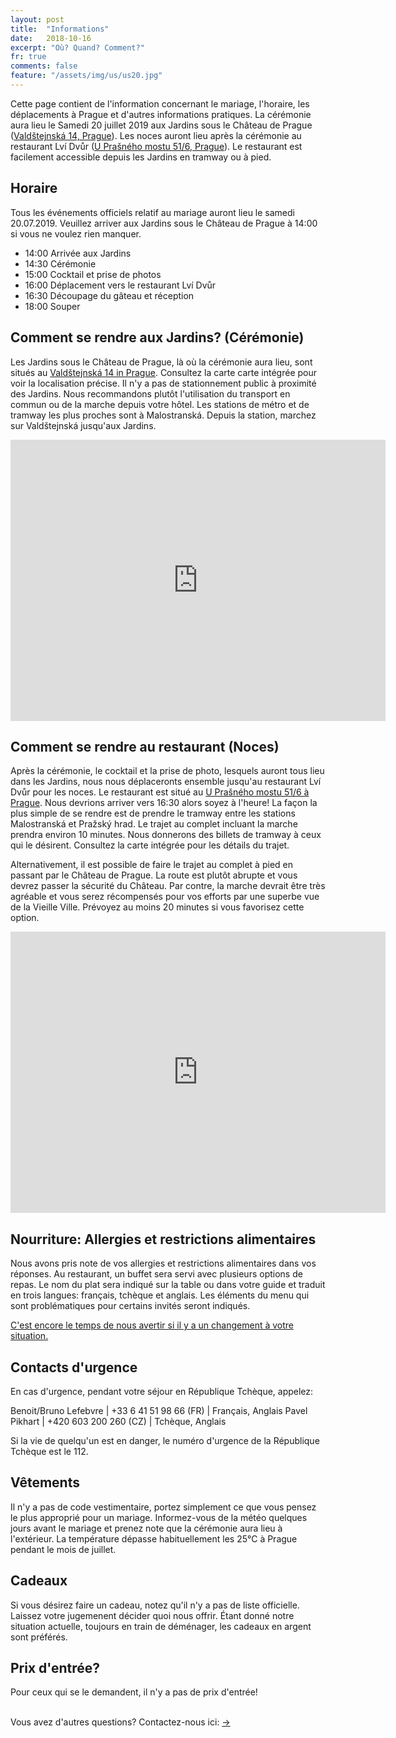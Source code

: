 ```yaml
---
layout: post
title:  "Informations"
date:   2018-10-16
excerpt: "Où? Quand? Comment?"
fr: true
comments: false
feature: "/assets/img/us/us20.jpg"
---
```


Cette page contient de l'information concernant le mariage, l'horaire, les
déplacements à Prague et d'autres informations pratiques. La cérémonie aura lieu
le Samedi 20 juillet 2019 aux Jardins sous le Château de Prague (<a
href="https://goo.gl/maps/5QXy6FHM8tR2">Valdštejnská 14, Prague</a>). Les noces
auront lieu après la cérémonie au restaurant Lví Dvůr (<a
href="https://goo.gl/maps/sSkRSUzZvdsQyYJ67">U Prašného mostu 51/6,
Prague</a>). Le restaurant est facilement accessible depuis les Jardins en
tramway ou à pied.


## Horaire

Tous les événements officiels relatif au mariage auront lieu le samedi 20.07.2019. Veuillez arriver aux Jardins sous le Château de Prague à 14:00 si vous ne voulez rien manquer.

* 14:00 Arrivée aux Jardins
* 14:30 Cérémonie
* 15:00 Cocktail et prise de photos
* 16:00 Déplacement vers le restaurant Lví Dvůr
* 16:30 Découpage du gâteau et réception
* 18:00 Souper

## Comment se rendre aux Jardins? (Cérémonie)

Les Jardins sous le Château de Prague, là où la cérémonie aura lieu, sont situés au
<a href="https://goo.gl/maps/5QXy6FHM8tR2">Valdštejnská 14 in
Prague</a>. Consultez la carte carte intégrée pour voir la localisation
précise. Il n'y a pas de stationnement public à proximité des Jardins. Nous
recommandons plutôt l'utilisation du transport en commun ou de la marche depuis
votre hôtel. Les stations de métro et de tramway les plus proches sont à
Malostranská. Depuis la station, marchez sur Valdštejnská jusqu'aux Jardins.

<iframe src="https://www.google.com/maps/embed?pb=!1m18!1m12!1m3!1d2456.8966402713013!2d14.405383811518716!3d50.09093382200063!2m3!1f0!2f0!3f0!3m2!1i1024!2i768!4f13.1!3m3!1m2!1s0x0%3A0x81e732b40ce9ee51!2sGardens+below+Prague+Castle!5e0!3m2!1sen!2sfr!4v1549119562276" width="600" height="450" frameborder="0" style="border:0" allowfullscreen></iframe>


## Comment se rendre au restaurant (Noces)

Après la cérémonie, le cocktail et la prise de photo, lesquels auront tous lieu
dans les Jardins, nous nous déplaceronts ensemble jusqu'au restaurant Lví Dvůr
pour les noces. Le restaurant est situé au <a
href="https://goo.gl/maps/sSkRSUzZvdsQyYJ67">U Prašného mostu 51/6 à
Prague</a>. Nous devrions arriver vers 16:30 alors soyez à l'heure! La façon la
plus simple de se rendre est de prendre le tramway entre les stations
Malostranská et Pražský hrad. Le trajet au complet incluant la marche prendra
environ 10 minutes. Nous donnerons des billets de tramway à ceux qui le
désirent. Consultez la carte intégrée pour les détails du trajet.

Alternativement, il est possible de faire le trajet au complet à pied en passant
par le Château de Prague. La route est plutôt abrupte et vous devrez passer la
sécurité du Château. Par contre, la marche devrait être très agréable et vous
serez récompensés pour vos efforts par une superbe vue de la Vieille
Ville. Prévoyez au moins 20 minutes si vous favorisez cette option.

<iframe src="https://www.google.com/maps/embed?pb=!1m28!1m12!1m3!1d5119.30859111208!2d14.399814927968885!3d50.092759067710375!2m3!1f0!2f0!3f0!3m2!1i1024!2i768!4f13.1!4m13!3e3!4m5!1s0x470b94e1b0e44bd9%3A0x81e732b40ce9ee51!2zWmFocmFkeSBwb2QgUHJhxb5za8O9bSBocmFkZW0sIFZhbGTFoXRlam5za8OhLCBNYWzDoSBTdHJhbmEsIEN6ZWNoaWE!3m2!1d50.090554999999995!2d14.405994!4m5!1s0x470b951f6acc9c43%3A0xe4ae7f0b307a7318!2zTHbDrSBEdsWvciwgVSBQcmHFoW7DqWhvIG1vc3R1IDUxLzYsIDExOCAwMCBQcmFoYSAxLUhyYWTEjWFueSwgQ3plY2hpYQ!3m2!1d50.092906899999996!2d14.3986006!5e0!3m2!1sen!2sfr!4v1561295055589!5m2!1sen!2sfr" width="600" height="450" frameborder="0" style="border:0" allowfullscreen></iframe>


## Nourriture: Allergies et restrictions alimentaires

Nous avons pris note de vos allergies et restrictions alimentaires dans vos
réponses. Au restaurant, un buffet sera servi avec plusieurs options de
repas. Le nom du plat sera indiqué sur la table ou dans votre guide et traduit
en trois langues: français, tchèque et anglais. Les éléments du menu qui sont
problématiques pour certains invités seront indiqués.

<a href="https://helena-benoit.github.io//contact-fr/"> C'est encore le temps de nous avertir si il y a un changement à votre situation. </a>

## Contacts d'urgence

En cas d'urgence, pendant votre séjour en République Tchèque, appelez:

Benoit/Bruno Lefebvre | +33 6 41 51 98 66 (FR) | Français, Anglais
Pavel Pikhart         | +420 603 200 260 (CZ)  | Tchèque, Anglais


Si la vie de quelqu'un est en danger, le numéro d'urgence de la République
Tchèque est le 112.


## Vêtements

Il n'y a pas de code vestimentaire, portez simplement ce que vous pensez le plus
approprié pour un mariage. Informez-vous de la météo quelques jours avant le mariage et
prenez note que la cérémonie aura lieu à l'extérieur. La température dépasse
habituellement les 25°C à Prague pendant le mois de juillet.


## Cadeaux

Si vous désirez faire un cadeau, notez qu'il n'y a pas de liste
officielle. Laissez votre jugemenent décider quoi nous offrir. Étant donné notre
situation actuelle, toujours en train de déménager, les cadeaux en
argent sont préférés.

## Prix d'entrée?

Pour ceux qui se le demandent, il n'y a pas de prix d'entrée!





<br/>
Vous avez d'autres questions? Contactez-nous ici: <a href="https://helena-benoit.github.io//contact-fr/" class="btn zoombtn"> &rarr; </a> <br/>